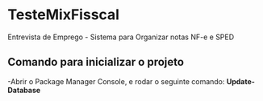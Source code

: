# TesteMixFisscal
 Entrevista de Emprego - Sistema para Organizar notas NF-e e SPED
 
 
## Comando para inicializar o projeto
-Abrir o Package Manager Console, e rodar o seguinte comando: **Update-Database**
